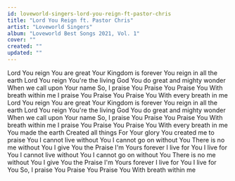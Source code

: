```yaml
---
id: loveworld-singers-lord-you-reign-ft-pastor-chris
title: "Lord You Reign ft. Pastor Chris"
artist: "Loveworld Singers"
album: "Loveworld Best Songs 2021, Vol. 1"
cover: ""
created: ""
updated: ""
---
```


Lord You reign
You are great
Your Kingdom is forever
You reign in all the earth
Lord You reign
You're the living God
You do great and mighty wonder
When we call upon Your name
So, I praise You
Praise You
Praise You
With breath within me
I praise You
Praise You
Praise You
With every breath in me
Lord You reign
You are great
Your Kingdom is forever
You reign in all the earth
Lord You reign
You're the living God
You do great and mighty wonder
When we call upon Your name
So, I praise You
Praise You
Praise You
With breath within me
I praise You
Praise You
Praise You
With every breath in me
You made the earth
Created all things
For Your glory
You created me to praise You
I cannot live without You
I cannot go on without You
There is no me without You
I give You the Praise
I'm Yours forever
I live for You
I live for You
I cannot live without You
I cannot go on without You
There is no me without You
I give You the Praise
I'm Yours forever
I live for You
I live for You
So, I praise You
Praise You
Praise You
With breath within me